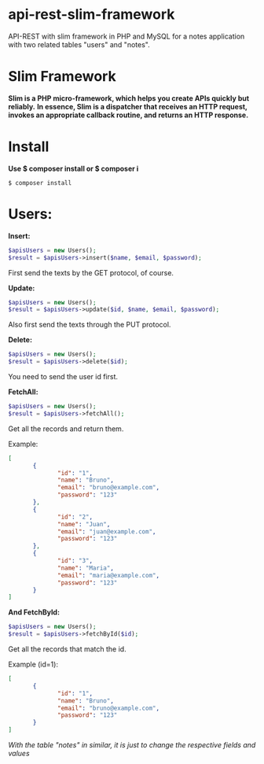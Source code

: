# api-rest-slim-framework
API-REST with slim framework in PHP and MySQL for a notes application with two related tables "users" and "notes".


# Slim Framework

**Slim is a PHP micro-framework, which helps you create APIs quickly but reliably.**
**In essence, Slim is a dispatcher that receives an HTTP request, invokes an appropriate callback routine, and returns an HTTP response.**

# Install
**Use $ composer install or $ composer i**
```console
$ composer install
```

# Users:

**Insert:**

```php
$apisUsers = new Users();
$result = $apisUsers->insert($name, $email, $password);
```

First send the texts by the GET protocol, of course.

**Update:**

```php
$apisUsers = new Users();
$result = $apisUsers->update($id, $name, $email, $password);
```

Also first send the texts through the PUT protocol.

**Delete:**

```php
$apisUsers = new Users();
$result = $apisUsers->delete($id);
```

You need to send the user id first.

**FetchAll:**

```php
$apisUsers = new Users();
$result = $apisUsers->fetchAll();
```

Get all the records and return them.

Example:

```json
[
       {
              "id": "1",
              "name": "Bruno",
              "email": "bruno@example.com",
              "password": "123"
       },
       {
              "id": "2",
              "name": "Juan",
              "email": "juan@example.com",
              "password": "123"
       },
       {
              "id": "3",
              "name": "Maria",
              "email": "maria@example.com",
              "password": "123"
       }
]
```

**And FetchById:**

```php
$apisUsers = new Users();
$result = $apisUsers->fetchById($id);
```

Get all the records that match the id.

Example (id=1):

```json
[
       {
              "id": "1",
              "name": "Bruno",
              "email": "bruno@example.com",
              "password": "123"
       }
]
```

_With the table "notes" in similar, it is just to change the respective fields and values_
